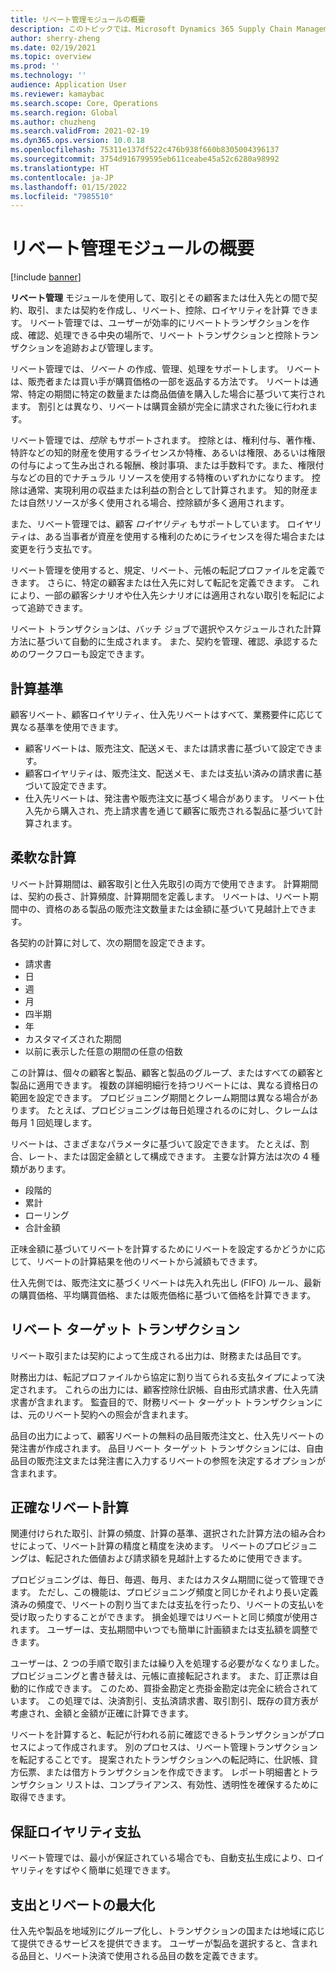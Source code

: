 ```yaml
---
title: リベート管理モジュールの概要
description: このトピックでは、Microsoft Dynamics 365 Supply Chain Management のリベート管理モジュールの概要を示します。
author: sherry-zheng
ms.date: 02/19/2021
ms.topic: overview
ms.prod: ''
ms.technology: ''
audience: Application User
ms.reviewer: kamaybac
ms.search.scope: Core, Operations
ms.search.region: Global
ms.author: chuzheng
ms.search.validFrom: 2021-02-19
ms.dyn365.ops.version: 10.0.18
ms.openlocfilehash: 75311e137df522c476b938f660b8305004396137
ms.sourcegitcommit: 3754d916799595eb611ceabe45a52c6280a98992
ms.translationtype: HT
ms.contentlocale: ja-JP
ms.lasthandoff: 01/15/2022
ms.locfileid: "7985510"
---
```

# <a name="rebate-management-module-overview"></a>リベート管理モジュールの概要

[!include [banner](../includes/banner.md)]

**リベート管理** モジュールを使用して、取引とその顧客または仕入先との間で契約、取引、または契約を作成し、リベート、控除、ロイヤリティを計算 できます。 リベート管理では、ユーザーが効率的にリベートトランザクションを作成、確認、処理できる中央の場所で、リベート トランザクションと控除トランザクションを追跡および管理します。

リベート管理では、*リベート* の作成、管理、処理をサポートします。 リベートは、販売者または買い手が購買価格の一部を返品する方法です。 リベートは通常、特定の期間に特定の数量または商品価値を購入した場合に基づいて実行されます。 割引とは異なり、リベートは購買金額が完全に請求された後に行われます。

リベート管理では、*控除* もサポートされます。 控除とは、権利付与、著作権、特許などの知的財産を使用するライセンスか特権、あるいは権限、あるいは権限の付与によって生み出される報酬、検討事項、または手数料です。また、権限付与などの目的でナチュラル リソースを使用する特権のいずれかになります。 控除は通常、実現利用の収益または利益の割合として計算されます。 知的財産または自然リソースが多く使用される場合、控除額が多く適用されます。

また、リベート管理では、顧客 *ロイヤリティ* もサポートしています。 ロイヤリティは、ある当事者が資産を使用する権利のためにライセンスを得た場合または変更を行う支払です。

リベート管理を使用すると、規定、リベート、元帳の転記プロファイルを定義できます。 さらに、特定の顧客または仕入先に対して転記を定義できます。 これにより、一部の顧客シナリオや仕入先シナリオには適用されない取引を転記によって追跡できます。

リベート トランザクションは、バッチ ジョブで選択やスケジュールされた計算方法に基づいて自動的に生成されます。 また、契約を管理、確認、承認するためのワークフローも設定できます。

## <a name="basis-calculation"></a>計算基準

顧客リベート、顧客ロイヤリティ、仕入先リベートはすべて、業務要件に応じて異なる基準を使用できます。

- 顧客リベートは、販売注文、配送メモ、または請求書に基づいて設定できます。
- 顧客ロイヤリティは、販売注文、配送メモ、または支払い済みの請求書に基づいて設定できます。
- 仕入先リベートは、発注書や販売注文に基づく場合があります。 リベート仕入先から購入され、売上請求書を通じて顧客に販売される製品に基づいて計算されます。

## <a name="flexible-calculations"></a>柔軟な計算

リベート計算期間は、顧客取引と仕入先取引の両方で使用できます。 計算期間は、契約の長さ、計算頻度、計算期間を定義します。 リベートは、リベート期間中の、資格のある製品の販売注文数量または金額に基づいて見越計上できます。

各契約の計算に対して、次の期間を設定できます。

- 請求書
- 日
- 週
- 月
- 四半期
- 年
- カスタマイズされた期間
- 以前に表示した任意の期間の任意の倍数

この計算は、個々の顧客と製品、顧客と製品のグループ、またはすべての顧客と製品に適用できます。 複数の詳細明細行を持つリベートには、異なる資格日の範囲を設定できます。 プロビジョニング期間とクレーム期間は異なる場合があります。 たとえば、プロビジョニングは毎日処理されるのに対し、クレームは毎月 1 回処理します。

リベートは、さまざまなパラメータに基づいて設定できます。 たとえば、割合、レート、または固定金額として構成できます。 主要な計算方法は次の 4 種類があります。

- 段階的
- 累計
- ローリング
- 合計金額

正味金額に基づいてリベートを計算するためにリベートを設定するかどうかに応じて、リベートの計算結果を他のリベートから減額もできます。

仕入先側では、販売注文に基づくリベートは先入れ先出し (FIFO) ルール、最新の購買価格、平均購買価格、または販売価格に基づいて価格を計算できます。

## <a name="rebate-target-transactions"></a>リベート ターゲット トランザクション

リベート取引または契約によって生成される出力は、財務または品目です。

財務出力は、転記プロファイルから協定に割り当てられる支払タイプによって決定されます。 これらの出力には、顧客控除仕訳帳、自由形式請求書、仕入先請求書が含まれます。 監査目的で、財務リベート ターゲット トランザクションには、元のリベート契約への照会が含まれます。

品目の出力によって、顧客リベートの無料の品目販売注文と、仕入先リベートの発注書が作成されます。 品目リベート ターゲット トランザクションには、自由品目の販売注文または発注書に入力するリベートの参照を決定するオプションが含まれます。

## <a name="accurate-rebate-calculations"></a>正確なリベート計算

関連付けられた取引、計算の頻度、計算の基準、選択された計算方法の組み合わせによって、リベート計算の精度と精度を決めます。 リベートのプロビジョニングは、転記された価値および請求額を見越計上するために使用できます。

プロビジョニングは、毎日、毎週、毎月、またはカスタム期間に従って管理できます。 ただし、この機能は、プロビジョニング頻度と同じかそれより長い定義済みの頻度で、リベートの割り当てまたは支払を行ったり、リベートの支払いを受け取ったりすることができます。 損金処理ではリベートと同じ頻度が使用されます。 ユーザーは、支払期間中いつでも簡単に計画額または支払額を調整できます。

ユーザーは、2 つの手順で取引または繰り入を処理する必要がなくなりました。 プロビジョニングと書き替えは、元帳に直接転記されます。 また、訂正票は自動的に作成できます。 このため、買掛金勘定と売掛金勘定は完全に統合されています。 この処理では、決済割引、支払済請求書、取引割引、既存の貸方表が考慮され、金額と金額が正確に計算できます。

リベートを計算すると、転記が行われる前に確認できるトランザクションがプロセスによって作成されます。 別のプロセスは、リベート管理トランザクションを転記することです。 提案されたトランザクションへの転記時に、仕訳帳、貸方伝票、または借方トランザクションを作成できます。 レポート明細書とトランザクション リストは、コンプライアンス、有効性、透明性を確保するために取得できます。

## <a name="guaranteed-royalty-payments"></a>保証ロイヤリティ支払

リベート管理では、最小が保証されている場合でも、自動支払生成により、ロイヤリティをすばやく簡単に処理できます。

## <a name="maximizing-spend-versus-rebates"></a>支出とリベートの最大化

仕入先や製品を地域別にグループ化し、トランザクションの国または地域に応じて提供できるサービスを提供できます。 ユーザーが製品を選択すると、含まれる品目と、リベート決済で使用される品目の数を定義できます。

